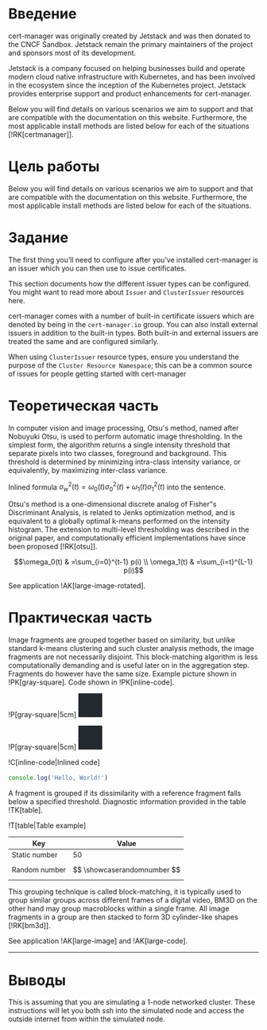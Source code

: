 # Введение

cert-manager was originally created by Jetstack and was then donated to the CNCF Sandbox. 
Jetstack remain the primary maintainers of the project and sponsors most of its development.

Jetstack is a company focused on helping businesses build and operate modern cloud 
native infrastructure with Kubernetes, and has been involved in the ecosystem since 
the inception of the Kubernetes project.
Jetstack provides enterprise support and product enhancements for cert-manager.

Below you will find details on various scenarios we aim 
to support and that are compatible with the documentation on this website. 
Furthermore, the most applicable install methods are listed below for each of the situations [!RK[certmanager]].

# Цель работы

Below you will find details on various scenarios we aim to support and that are 
compatible with the documentation on this website. Furthermore, the most applicable 
install methods are listed below for each of the situations.

# Задание

The first thing you’ll need to configure after you’ve 
installed cert-manager is an issuer which you can then use to issue certificates.

This section documents how the different issuer types 
can be configured. You might want to read more about `Issuer` and `ClusterIssuer` resources here.

cert-manager comes with a number of built-in certificate 
issuers which are denoted by being in the `cert-manager.io` group. 
You can also install external issuers in addition to the built-in types. 
Both built-in and external issuers are treated the same and are configured similarly.

When using `ClusterIssuer` resource types, ensure you understand 
the purpose of the `Cluster Resource Namespace`; this can be a common 
source of issues for people getting started with cert-manager

# Теоретическая часть

In computer vision and image processing, Otsu's method, named after
Nobuyuki Otsu, is used to perform automatic image thresholding.
In the simplest form, the algorithm returns a single intensity threshold 
that separate pixels into two classes, foreground and background. 
This threshold is determined by minimizing intra-class intensity variance,
or equivalently, by maximizing inter-class variance.

Inlined formula $`\sigma^2_w(t)=\omega_0(t)\sigma^2_0(t)+\omega_1(t)\sigma^2_1(t)`$ into the sentence.

Otsu's method is a one-dimensional discrete analog of Fisher"s 
Discriminant Analysis, is related to Jenks optimization method, 
and is equivalent to a globally optimal k-means performed on the intensity histogram. 
The extension to multi-level thresholding was described in the original paper,
and computationally efficient implementations have since been proposed [!RK[otsu]].

```math
\omega_0(t) & =\sum_{i=0}^{t-1} p(i) \\
\omega_1(t) & =\sum_{i=t}^{L-1} p(i)
```

See application !AK[large-image-rotated].

# Практическая часть

Image fragments are grouped together based on similarity, 
but unlike standard k-means clustering and such cluster analysis methods, 
the image fragments are not necessarily disjoint. 
This block-matching algorithm is less computationally 
demanding and is useful later on in the aggregation step. 
Fragments do however have the same size.
Example picture shown in !PK[gray-square]. Code shown in !PK[inline-code].

!P[gray-square|5cm]
![Gray square asdiu asdiuah sdiuhas iduhas disuf sduigsdf g8y g79380ht4 oinsdoj d8a0so897 fw80et u](./assets/img/example.png)

!P[gray-square|5cm]
![Gray square](./assets/img/example.png)

!C[inline-code|Inlined code]
```js
console.log('Hello, World!')
```

A fragment is grouped 
if its dissimilarity with a reference fragment falls below a specified threshold. 
Diagnostic information provided in the table !TK[table].

!T[table|Table example]

|Key    |Value |
|-------|------|
|Static number | 50 |
|Random number | $$ \showcaserandomnumber $$ |


This grouping technique is called block-matching, 
it is typically used to group similar groups across different frames of a digital video, 
BM3D on the other hand may group macroblocks within a single frame. 
All image fragments in a group are then stacked to form 3D cylinder-like shapes [!RK[bm3d]].

See application !AK[large-image] and !AK[large-code].

-------------------------------
# Выводы

This is assuming that you are simulating a 1-node networked cluster. 
These instructions will let you both ssh into the simulated node 
and access the outside internet from within the simulated node.